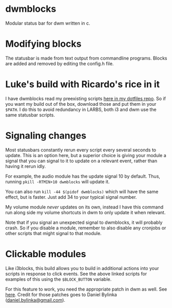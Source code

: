 # dwmblocks

Modular status bar for dwm written in c.

# Modifying blocks

The statusbar is made from text output from commandline programs.  Blocks are
added and removed by editing the config.h file.

# Luke's build with Ricardo's rice in it

I have dwmblocks read my preexisting scripts
[here in my dotfiles repo](https://github.com/LukeSmithxyz/voidrice/tree/master/.local/bin/statusbar).
So if you want my build out of the box, download those and put them in your
`$PATH`. I do this to avoid redundancy in LARBS, both i3 and dwm use the same
statusbar scripts.

# Signaling changes

Most statusbars constantly rerun every script every several seconds to update.
This is an option here, but a superior choice is giving your module a signal
that you can signal to it to update on a relevant event, rather than having it
rerun idly.

For example, the audio module has the update signal 10 by default.  Thus,
running `pkill -RTMIN+10 dwmblocks` will update it.

You can also run `kill -44 $(pidof dwmblocks)` which will have the same effect,
but is faster.  Just add 34 to your typical signal number.

My volume module *never* updates on its own, instead I have this command run
along side my volume shortcuts in dwm to only update it when relevant.

Note that if you signal an unexpected signal to dwmblocks, it will probably
crash. So if you disable a module, remember to also disable any cronjobs or
other scripts that might signal to that module.

# Clickable modules

Like i3blocks, this build allows you to build in additional actions into your
scripts in response to click events.  See the above linked scripts for examples
of this using the `$BLOCK_BUTTON` variable.

For this feature to work, you need the appropriate patch in dwm as well. See
[here](https://dwm.suckless.org/patches/statuscmd/).
Credit for those patches goes to Daniel Bylinka (daniel.bylinka@gmail.com).
